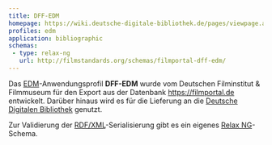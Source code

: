 ```yaml
---
title: DFF-EDM
homepage: https://wiki.deutsche-digitale-bibliothek.de/pages/viewpage.action?pageId=78513742
profiles: edm
application: bibliographic
schemas:
 - type: relax-ng
   url: http://filmstandards.org/schemas/filmportal-dff-edm/
---
```


Das [EDM](../edm)-Anwendungsprofil **DFF-EDM** wurde vom Deutschen Filminstitut & Filmmuseum für den Export aus der Datenbank <https://filmportal.de> entwickelt. Darüber hinaus wird es für die Lieferung an die [Deutsche Digitalen Bibliothek](https://www.deutsche-digitale-bibliothek.de/) genutzt.

Zur Validierung der [RDF/XML](../rdf/xml)-Serialisierung gibt es ein eigenes [Relax NG](../schema/relax-ng)-Schema.
